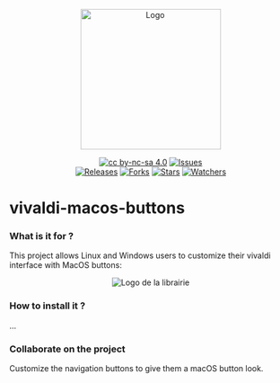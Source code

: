 <p align="center">
  <img alt="Logo" src="https://raw.githubusercontent.com/clement-gaudiniere/vivaldi-macos-buttons/87dc71a338131df213602059d7e592c8c0ffd3cf/img/logo.svg" width="250" />
</p>


<p align="center">
  <a href="https://creativecommons.org/licenses/by-nc-sa/4.0/"><img alt="cc by-nc-sa 4.0" src="https://img.shields.io/badge/License-CC%20BY--NC--SA%204.0-525252.svg?labelColor=292929&logo=creative%20commons&style=for-the-badge" /></a>
  <a href="https://github.com/clement-gaudiniere/vivaldi-macos-buttons/issues"><img alt="Issues" src="https://img.shields.io/github/issues/clement-gaudiniere/vivaldi-macos-buttons?style=for-the-badge" /></a><br>
  <a href="https://github.com/clement-gaudiniere/vivaldi-macos-buttons/releases/"><img alt="Releases" src="https://img.shields.io/github/v/release/clement-gaudiniere/vivaldi-macos-buttons?labelColor=292929&logoColor=white&logo=DocuSign&style=for-the-badge" /></a>
  <a href="https://github.com/clement-gaudiniere/vivaldi-macos-buttons"><img alt="Forks" src="https://img.shields.io/github/forks/clement-gaudiniere/vivaldi-macos-buttons?style=for-the-badge&labelColor=292929&logo=Showpad&logoColor=white" /></a>
  <a href="https://github.com/clement-gaudiniere/vivaldi-macos-buttons"><img alt="Stars" src="https://img.shields.io/github/stars/clement-gaudiniere/vivaldi-macos-buttons?style=for-the-badge&labelColor=292929&logo=Southwest-Airlines&logoColor=white" /></a>
  <a href="https://github.com/clement-gaudiniere/vivaldi-macos-buttons"><img alt="Watchers" src="https://img.shields.io/github/watchers/clement-gaudiniere/vivaldi-macos-buttons?style=for-the-badge&labelColor=292929&logo=GitHub&logoColor=white" /></a>
</p>

# vivaldi-macos-buttons

### What is it for ? 
This project allows Linux and Windows users to customize their vivaldi interface with MacOS buttons:

<p align="center">
	<img alt="Logo de la librairie" src="https://raw.githubusercontent.com/clement-gaudiniere/vivaldi-macos-buttons/main/img/screen.png" />
</p>

### How to install it ?


...

### Collaborate on the project


Customize the navigation buttons to give them a macOS button look.

